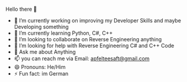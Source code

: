 Hello there 👋

- 🔭 I’m currently working on improving my Developer Skills and maybe Developing something
- 🌱 I’m currently learning Python, C#, C++
- 👯 I’m looking to collaborate on Reverse Engineering anything
- 🤔 I’m looking for help with Reverse Engineering C# and C++ Code
- 💬 Ask me about Anything
- 📫 you can reach me via Email: apfelteesaft@gmail.com
- 😄 Pronouns: He/Him
- ⚡ Fun fact: im German
